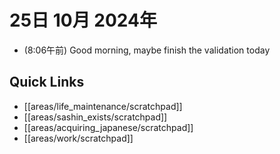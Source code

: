 # 25日 10月 2024年
- (8:06午前) Good morning, maybe finish the validation today
 



## Quick Links
- [[areas/life_maintenance/scratchpad]]
- [[areas/sashin_exists/scratchpad]]
- [[areas/acquiring_japanese/scratchpad]]
- [[areas/work/scratchpad]]
